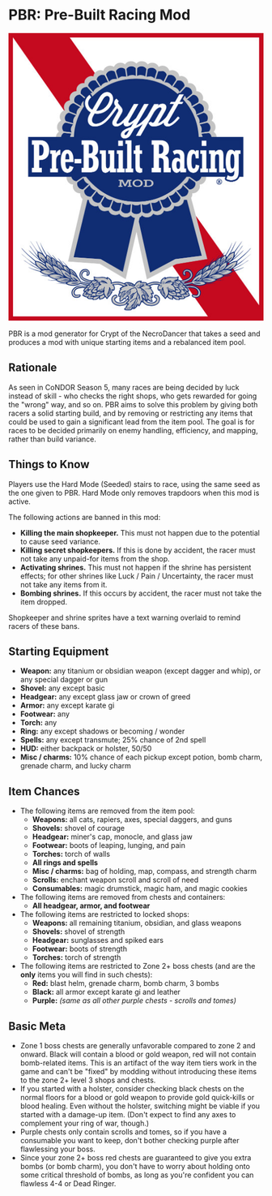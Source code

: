 # PBR: Pre-Built Racing Mod

![PBR logo](/images/pbr.jpg?raw=true)

PBR is a mod generator for Crypt of the NecroDancer that takes a seed and produces a mod with unique starting items and a rebalanced item pool.

## Rationale

As seen in CoNDOR Season 5, many races are being decided by luck instead of skill - who checks the right shops, who gets rewarded for going the "wrong" way, and so on.  PBR aims to solve this problem by giving both racers a solid starting build, and by removing or restricting any items that could be used to gain a significant lead from the item pool.  The goal is for races to be decided primarily on enemy handling, efficiency, and mapping, rather than build variance.

## Things to Know

Players use the Hard Mode (Seeded) stairs to race, using the same seed as the one given to PBR.  Hard Mode only removes trapdoors when this mod is active.

The following actions are banned in this mod:

* **Killing the main shopkeeper.**  This must not happen due to the potential to cause seed variance.
* **Killing secret shopkeepers.**  If this is done by accident, the racer must not take any unpaid-for items from the shop.
* **Activating shrines.**  This must not happen if the shrine has persistent effects; for other shrines like Luck / Pain / Uncertainty, the racer must not take any items from it.
* **Bombing shrines.**  If this occurs by accident, the racer must not take the item dropped.

Shopkeeper and shrine sprites have a text warning overlaid to remind racers of these bans.

## Starting Equipment

* **Weapon:** any titanium or obsidian weapon (except dagger and whip), or any special dagger or gun
* **Shovel:** any except basic
* **Headgear:** any except glass jaw or crown of greed
* **Armor:** any except karate gi
* **Footwear:** any
* **Torch:** any
* **Ring:** any except shadows or becoming / wonder
* **Spells:** any except transmute; 25% chance of 2nd spell
* **HUD:** either backpack or holster, 50/50
* **Misc / charms:** 10% chance of each pickup except potion, bomb charm, grenade charm, and lucky charm

## Item Chances

* The following items are removed from the item pool:
    - **Weapons:** all cats, rapiers, axes, special daggers, and guns
    - **Shovels:** shovel of courage
    - **Headgear:** miner's cap, monocle, and glass jaw
    - **Footwear:** boots of leaping, lunging, and pain
    - **Torches:** torch of walls
    - **All rings and spells**
    - **Misc / charms:** bag of holding, map, compass, and strength charm
    - **Scrolls:** enchant weapon scroll and scroll of need
    - **Consumables:** magic drumstick, magic ham, and magic cookies
* The following items are removed from chests and containers:
    - **All headgear, armor, and footwear**
* The following items are restricted to locked shops:
    - **Weapons:** all remaining titanium, obsidian, and glass weapons
    - **Shovels:** shovel of strength
    - **Headgear:** sunglasses and spiked ears
    - **Footwear:** boots of strength
    - **Torches:** torch of strength
* The following items are restricted to Zone 2+ boss chests (and are the **only** items you will find in such chests):
    - **Red:** blast helm, grenade charm, bomb charm, 3 bombs
    - **Black:** all armor except karate gi and leather
    - **Purple:** *(same as all other purple chests - scrolls and tomes)*

## Basic Meta

* Zone 1 boss chests are generally unfavorable compared to zone 2 and onward.  Black will contain a blood or gold weapon, red will not contain bomb-related items.  This is an artifact of the way item tiers work in the game and can't be "fixed" by modding without introducing these items to the zone 2+ level 3 shops and chests.
* If you started with a holster, consider checking black chests on the normal floors for a blood or gold weapon to provide gold quick-kills or blood healing.  Even without the holster, switching might be viable if you started with a damage-up item.  (Don't expect to find any axes to complement your ring of war, though.)
* Purple chests only contain scrolls and tomes, so if you have a consumable you want to keep, don't bother checking purple after flawlessing your boss.
* Since your zone 2+ boss red chests are guaranteed to give you extra bombs (or bomb charm), you don't have to worry about holding onto some critical threshold of bombs, as long as you're confident you can flawless 4-4 or Dead Ringer.
